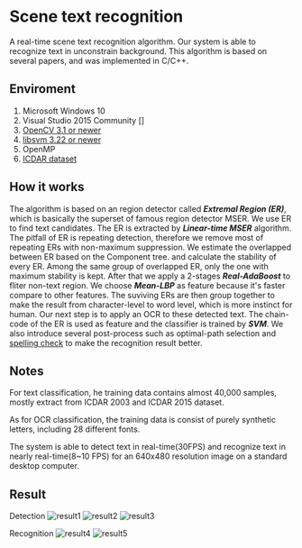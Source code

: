 Scene text recognition
========

A real-time scene text recognition algorithm.
Our system is able to recognize text in unconstrain background.
This algorithm is based on several papers, and was implemented in C/C++.


Enviroment
--------

1. Microsoft Windows 10
2. Visual Studio 2015 Community []
3. [OpenCV 3.1 or newer][1]
4. [libsvm 3.22 or newer][2]
5. OpenMP
6. [ICDAR dataset][3]



How it works
---------

The algorithm is based on an region detector called ***Extremal Region (ER)***, which is basically the superset of famous region detector MSER. We use ER to find text candidates. The ER is extracted by ***Linear-time MSER*** algorithm. The pitfall of ER is repeating detection, therefore we remove most of repeating ERs with non-maximum suppression. We estimate the overlapped between ER based on the Component tree. and calculate the stability of every ER. Among the same group of overlapped ER, only the one with maximum stability is kept. After that we apply a 2-stages ***Real-AdaBoost*** to fliter non-text region. We choose ***Mean-LBP*** as feature because it's faster compare to other features. The suviving ERs are then group together to make the result from character-level to word level, which is more instinct for human. Our next step is to apply an OCR to these detected text. The chain-code of the ER is used as feature and the classifier is trained by ***SVM***. We also introduce several post-process such as optimal-path selection and [spelling check][4] to make the recognition result better. 



Notes
---------

For text classification, he training data contains almost 40,000 samples, mostly extract from ICDAR 2003 and ICDAR 2015 dataset.  

As for OCR classification, the training data is consist of purely synthetic letters, including 28 different fonts.  

The system is able to detect text in real-time(30FPS) and recognize text in nearly real-time(8~10 FPS) for an 640x480 resolution image on a standard desktop computer.


Result
----------

Detection 
![result1](res/result1.jpg)
![result2](res/result2.jpg)
![result3](res/result3.jpg)

Recognition
![result4](res/result4.jpg)
![result5](res/result5.jpg)



[1]: http://opencv.org/
[2]: https://www.csie.ntu.edu.tw/~cjlin/libsvm/
[3]: http://u-pat.org/ICDAR2017/
[4]: http://norvig.com/spell-correct.html
